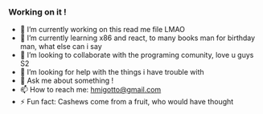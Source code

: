 ### Working on it !



- 🔭 I’m currently working on this read me file LMAO
- 🌱 I’m currently learning x86 and react, to many books man for birthday man, what else can i say
- 👯 I’m looking to collaborate with the programing comunity, love u guys S2
- 🤔 I’m looking for help with the things i have trouble with
- 💬 Ask me about something !
- 📫 How to reach me: hmigotto@gmail.com
- ⚡ Fun fact: Cashews come from a fruit, who would have thought
